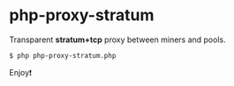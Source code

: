 # php-proxy-stratum
Transparent **stratum+tcp** proxy between miners and pools.
```
$ php php-proxy-stratum.php
```
Enjoy:exclamation:
